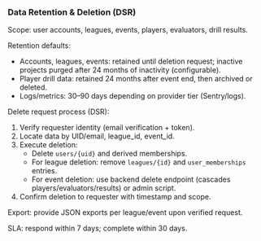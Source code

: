### Data Retention & Deletion (DSR)

Scope: user accounts, leagues, events, players, evaluators, drill results.

Retention defaults:
- Accounts, leagues, events: retained until deletion request; inactive projects purged after 24 months of inactivity (configurable).
- Player drill data: retained 24 months after event end, then archived or deleted.
- Logs/metrics: 30–90 days depending on provider tier (Sentry/logs).

Delete request process (DSR):
1. Verify requester identity (email verification + token).
2. Locate data by UID/email, league_id, event_id.
3. Execute deletion:
   - Delete `users/{uid}` and derived memberships.
   - For league deletion: remove `leagues/{id}` and `user_memberships` entries.
   - For event deletion: use backend delete endpoint (cascades players/evaluators/results) or admin script.
4. Confirm deletion to requester with timestamp and scope.

Export: provide JSON exports per league/event upon verified request.

SLA: respond within 7 days; complete within 30 days.



